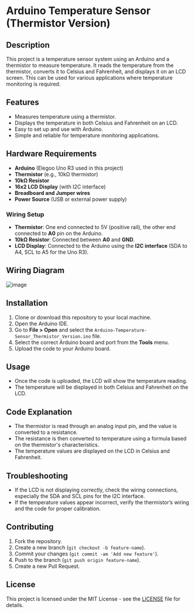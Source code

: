 # Arduino Temperature Sensor (Thermistor Version)

## Description
This project is a temperature sensor system using an Arduino and a thermistor to measure temperature. It reads the temperature from the thermistor, converts it to Celsius and Fahrenheit, and displays it on an LCD screen. This can be used for various applications where temperature monitoring is required.

## Features
- Measures temperature using a thermistor.
- Displays the temperature in both Celsius and Fahrenheit on an LCD.
- Easy to set up and use with Arduino.
- Simple and reliable for temperature monitoring applications.

## Hardware Requirements
- **Arduino** (Elegoo Uno R3 used in this project)
- **Thermistor** (e.g., 10kΩ thermistor)
- **10kΩ Resistor**
- **16x2 LCD Display** (with I2C interface)
- **Breadboard and Jumper wires**
- **Power Source** (USB or external power supply)

### Wiring Setup
- **Thermistor**: One end connected to 5V (positive rail), the other end connected to **A0** pin on the Arduino.
- **10kΩ Resistor**: Connected between **A0** and **GND**.
- **LCD Display**: Connected to the Arduino using the **I2C interface** (SDA to A4, SCL to A5 for the Uno R3).

## Wiring Diagram
![image](https://github.com/user-attachments/assets/3b3c6f89-4441-423f-afc1-255626ab3f4c)


## Installation
1. Clone or download this repository to your local machine.
2. Open the Arduino IDE.
3. Go to **File > Open** and select the `Arduino-Temperature-Sensor_Thermistor_Version.ino` file.
4. Select the correct Arduino board and port from the **Tools** menu.
5. Upload the code to your Arduino board.

## Usage
- Once the code is uploaded, the LCD will show the temperature reading.
- The temperature will be displayed in both Celsius and Fahrenheit on the LCD.
  
## Code Explanation
- The thermistor is read through an analog input pin, and the value is converted to a resistance.
- The resistance is then converted to temperature using a formula based on the thermistor's characteristics.
- The temperature values are displayed on the LCD in Celsius and Fahrenheit.

## Troubleshooting
- If the LCD is not displaying correctly, check the wiring connections, especially the SDA and SCL pins for the I2C interface.
- If the temperature values appear incorrect, verify the thermistor’s wiring and the code for proper calibration.

## Contributing
1. Fork the repository.
2. Create a new branch (`git checkout -b feature-name`).
3. Commit your changes (`git commit -am 'Add new feature'`).
4. Push to the branch (`git push origin feature-name`).
5. Create a new Pull Request.

## License
This project is licensed under the MIT License - see the [LICENSE](LICENSE) file for details.
